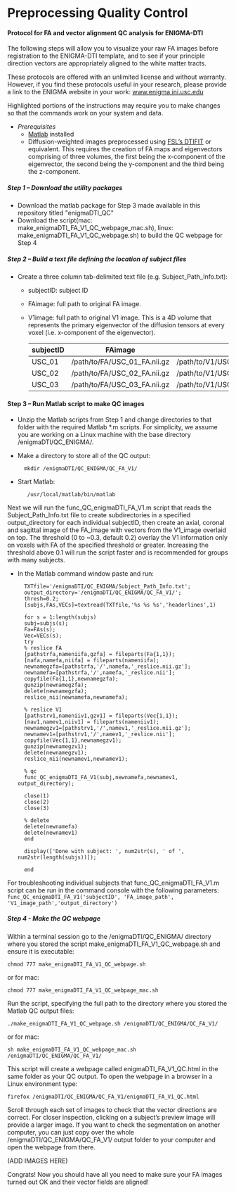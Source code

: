 # Preprocessing Quality Control
#### Protocol for FA and vector alignment QC analysis for ENIGMA-DTI 
The following steps will allow you to visualize your raw FA images before registration to the ENIGMA-DTI template, and to see if your principle direction vectors are appropriately aligned to the white matter tracts.

These protocols are offered with an unlimited license and without warranty. However, if you find these protocols useful in your research, please provide a link to the ENIGMA website in your work: www.enigma.ini.usc.edu

Highlighted portions of the instructions may require you to make changes so that the commands work on your system and data. 

* _Prerequisites_
    * [Matlab](http://www.mathworks.com/products/matlab/) installed
    * Diffusion-weighted images preprocessed using [FSL’s DTIFIT](http://fsl.fmrib.ox.ac.uk/fsl/fsl4.0/fdt/fdt_dtifit.html) or equivalent. This requires the creation of FA maps and eigenvectors comprising of three volumes, the first being the x-component of the eigenvector, the second being the y-component and the third being the z-component.

##### Step 1 – Download the utility packages
* Download the matlab package for Step 3 made available in this repository titled "enigmaDTI_QC"
* Download the script(mac: make_enigmaDTI_FA_V1_QC_webpage_mac.sh), linux: make_enigmaDTI_FA_V1_QC_webpage.sh) to build the QC webpage for Step 4

##### Step 2 – Build a text file defining the location of subject files
* Create a three column tab-delimited text file (e.g. Subject_Path_Info.txt):
    * subjectID: subject ID
    * FAimage: full path to original FA image.
    * V1image: full path to original V1 image. This is a 4D volume that represents the primary eigenvector of the diffusion tensors at every voxel (i.e. x-component of the eigenvector).

      |  subjectID    |          FAimage              |            V1image            |
      | ------------- |:-----------------------------:| -----------------------------:|
      | USC_01        | /path/to/FA/USC_01_FA.nii.gz  | /path/to/V1/USC_01_V1.nii.gz  |
      | USC_02        | /path/to/FA/USC_02_FA.nii.gz  | /path/to/V1/USC_02_V1.nii.gz  |
      | USC_03        | /path/to/FA/USC_03_FA.nii.gz  | /path/to/V1/USC_03_V1.nii.gz  |
      
#### Step 3 – Run Matlab script to make QC images
* Unzip the Matlab scripts from Step 1 and change directories to that folder with the required Matlab *.m scripts. For simplicity, we assume you are working on a Linux machine with the base directory /enigmaDTI/QC_ENIGMA/.

* Make a directory to store all of the QC output:

        mkdir /enigmaDTI/QC_ENIGMA/QC_FA_V1/ 

* Start Matlab:

         /usr/local/matlab/bin/matlab

Next we will run the func_QC_enigmaDTI_FA_V1.m script that reads the Subject_Path_Info.txt file to create subdirectories in a specified output_directory for each individual subjectID, then create an axial, coronal and sagittal image of the FA_image with vectors from the V1_image overlaid on top. The threshold (0 to ~0.3, default 0.2) overlay the V1 information only on voxels with FA of the specified threshold or greater. Increasing the threshold above 0.1 will run the script faster and is recommended for groups with many subjects.

* In the Matlab command window paste and run:
     
        TXTfile='/enigmaDTI/QC_ENIGMA/Subject_Path_Info.txt';
        output_directory='/enigmaDTI/QC_ENIGMA/QC_FA_V1/';
        thresh=0.2;
        [subjs,FAs,VECs]=textread(TXTfile,'%s %s %s','headerlines',1)
        
        for s = 1:length(subjs) 
        subj=subjs(s);
        Fa=FAs(s);
        Vec=VECs(s);
        try
        % reslice FA
        [pathstrfa,nameniifa,gzfa] = fileparts(Fa{1,1});
        [nafa,namefa,niifa] = fileparts(nameniifa);
        newnamegzfa=[pathstrfa,'/',namefa,'_reslice.nii.gz'];
        newnamefa=[pathstrfa,'/',namefa,'_reslice.nii'];
        copyfile(Fa{1,1},newnamegzfa);
        gunzip(newnamegzfa);
        delete(newnamegzfa);
        reslice_nii(newnamefa,newnamefa);
        
        % reslice V1
        [pathstrv1,nameniiv1,gzv1] = fileparts(Vec{1,1});
        [nav1,namev1,niiv1] = fileparts(nameniiv1);
        newnamegzv1=[pathstrv1,'/',namev1,'_reslice.nii.gz'];
        newnamev1=[pathstrv1,'/',namev1,'_reslice.nii'];
        copyfile(Vec{1,1},newnamegzv1);
        gunzip(newnamegzv1);
        delete(newnamegzv1);
        reslice_nii(newnamev1,newnamev1);
        
        % qc
        func_QC_enigmaDTI_FA_V1(subj,newnamefa,newnamev1, output_directory);
        
        close(1)
        close(2)
        close(3)
        
        % delete
        delete(newnamefa)
        delete(newnamev1)
        end
        
        display(['Done with subject: ', num2str(s), ' of ', num2str(length(subjs))]);
        
        end

For troubleshooting individual subjects that func_QC_enigmaDTI_FA_V1.m script can be run in the command console with the following parameters:
``` func_QC_enigmaDTI_FA_V1('subjectID', 'FA_image_path', 'V1_image_path','output_directory') ```

##### Step 4 - Make the QC webpage
Within a terminal session go to the /enigmaDTI/QC_ENIGMA/ directory where you stored the script make_enigmaDTI_FA_V1_QC_webpage.sh and ensure it is executable:
    
    chmod 777 make_enigmaDTI_FA_V1_QC_webpage.sh

or for mac:
    
    chmod 777 make_enigmaDTI_FA_V1_QC_webpage_mac.sh
    
Run the script, specifying the full path to the directory where you stored the Matlab QC output files:

    ./make_enigmaDTI_FA_V1_QC_webpage.sh /enigmaDTI/QC_ENIGMA/QC_FA_V1/ 
    
or for mac:
    
    sh make_enigmaDTI_FA_V1_QC_webpage_mac.sh /enigmaDTI/QC_ENIGMA/QC_FA_V1/
    
This script will create a webpage called enigmaDTI_FA_V1_QC.html in the same folder as your QC output. To open the webpage in a browser in a Linux environment type:

    firefox /enigmaDTI/QC_ENIGMA/QC_FA_V1/enigmaDTI_FA_V1_QC.html
    
Scroll through each set of images to check that the vector directions are correct. For closer inspection, clicking on a subject’s preview image will provide a larger image. If you want to check the segmentation on another computer, you can just copy over the whole /enigmaDTI/QC_ENIGMA/QC_FA_V1/ output folder to your computer and open the webpage from there.

(ADD IMAGES HERE)

Congrats! Now you should have all you need to make sure your FA images turned out OK and their vector fields are aligned!

